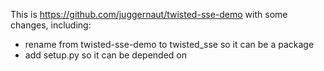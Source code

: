 
This is https://github.com/juggernaut/twisted-sse-demo with some
changes, including:

- rename from twisted-sse-demo to twisted_sse so it can be a package
- add setup.py so it can be depended on
